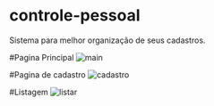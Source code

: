 # controle-pessoal
Sistema para melhor organização de seus cadastros.

#Pagina Principal
![main](https://user-images.githubusercontent.com/84469923/166476201-e23abd2a-90f8-4065-ae2a-604c259ba140.png)

#Pagina de cadastro
![cadastro](https://user-images.githubusercontent.com/84469923/166476234-0e3cdb9c-0c80-40c3-a6eb-05dc3b259bfa.png)

#Listagem
![listar](https://user-images.githubusercontent.com/84469923/166478250-99f5584e-0397-426a-99b3-6294eeb652e9.png)
